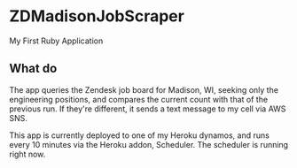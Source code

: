 # ZDMadisonJobScraper
My First Ruby Application

## What do
The app queries the Zendesk job board for Madison, WI, seeking only the engineering positions, and compares the current count with that of the previous run. If they're different, it sends a text message to my cell via AWS SNS.

This app is currently deployed to one of my Heroku dynamos, and runs every 10 minutes via the Heroku addon, Scheduler. The scheduler is running right now.
